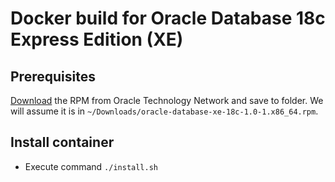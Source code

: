 # Docker build for Oracle Database 18c Express Edition (XE)

## Prerequisites

[Download](https://www.oracle.com/technetwork/database/database-technologies/express-edition/downloads/index.html) the RPM from Oracle Technology Network and save to folder. We will assume it is in `~/Downloads/oracle-database-xe-18c-1.0-1.x86_64.rpm`.


## Install container

- Execute command `./install.sh`


